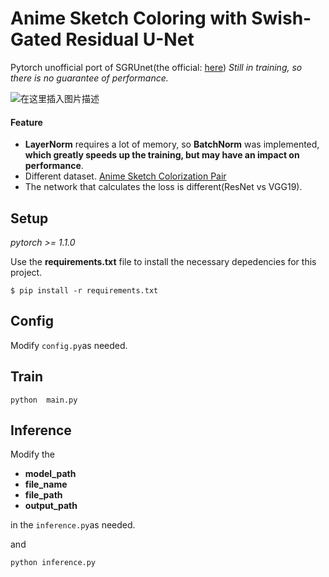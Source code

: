 # Anime Sketch Coloring with Swish-Gated Residual U-Net
Pytorch unofficial port of SGRUnet(the official: [here](https://github.com/pradeeplam/Anime-Sketch-Coloring-with-Swish-Gated-Residual-UNet))
*Still in training, so there is no guarantee of performance.*

![在这里插入图片描述](https://img-blog.csdnimg.cn/20200325151220770.png?x-oss-process=image/watermark,type_ZmFuZ3poZW5naGVpdGk,shadow_10,text_aHR0cHM6Ly9ibG9nLmNzZG4ubmV0L3FxXzQzNDk3ODQ1,size_16,color_FFFFFF,t_70)
#### Feature

 - **LayerNorm** requires a lot of memory, so **BatchNorm** was implemented, **which greatly speeds up the training, but may have an impact on performance**. 
 - Different dataset. [Anime Sketch Colorization Pair](https://www.kaggle.com/ktaebum/anime-sketch-colorization-pair) 
 - The network that calculates the loss is different(ResNet vs VGG19).

## Setup
*pytorch >= 1.1.0*

Use the **requirements.txt** file to install the necessary depedencies for this project.
```
$ pip install -r requirements.txt
```

## Config
Modify ```config.py```as needed.

## Train
```
python  main.py
```

## Inference
Modify the 
- **model_path**   
- **file_name**
- **file_path**
- **output_path**  

in the ```inference.py```as needed.

and
```
python inference.py
```
